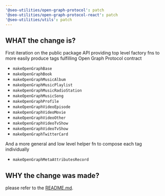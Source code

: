 ```yaml
---
'@seo-utilities/open-graph-protocol': patch
'@seo-utilities/open-graph-protocol-react': patch
'@seo-utilities/utils': patch
---
```


[//]: # (WHAT the change is)
[//]: # (WHY the change was made)
[//]: # (HOW a consumer should update their code)
## WHAT the change is?
First iteration on the public package API
providing top level factory fns to more easily produce tags fulfilling Open Graph Protocol contract
- `makeOpenGraphBase`
- `makeOpenGraphBook`
- `makeOpenGraphMusicAlbum`
- `makeOpenGraphMusicPlaylist`
- `makeOpenGraphMusicRadioStation`
- `makeOpenGraphMusicSong`
- `makeOpenGraphProfile`
- `makeOpenGraphVideoEpisode`
- `makeOpenGraphVideoMovie`
- `makeOpenGraphVideoOther`
- `makeOpenGraphVideoTvShow`
- `makeOpenGraphVideoTvShow`
- `makeOpenGraphTwitterCard`

And a more general and low level helper fn to compose each tag individually
- `makeOpenGraphMetaAttributesRecord`

## WHY the change was made?
please refer to the [README.md](https://github.com/suddenlyGiovanni/seo-utilities/blob/main/README.md).



